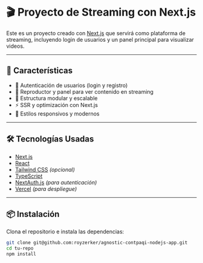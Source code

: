 # 🎬 Proyecto de Streaming con Next.js

Este es un proyecto creado con [Next.js](https://nextjs.org) que servirá como plataforma de streaming, incluyendo login de usuarios y un panel principal para visualizar videos.

---

## 🚀 Características

- 🔐 Autenticación de usuarios (login y registro)
- 🎥 Reproductor y panel para ver contenido en streaming
- 🧩 Estructura modular y escalable
- ⚡️ SSR y optimización con Next.js
- 🎨 Estilos responsivos y modernos

---

## 🛠️ Tecnologías Usadas

- [Next.js](https://nextjs.org)
- [React](https://react.dev)
- [Tailwind CSS](https://tailwindcss.com) _(opcional)_
- [TypeScript](https://www.typescriptlang.org/)
- [NextAuth.js](https://next-auth.js.org/) _(para autenticación)_
- [Vercel](https://vercel.com) _(para despliegue)_

---

## 📦 Instalación

Clona el repositorio e instala las dependencias:

```bash
git clone git@github.com:royzerker/agnostic-contpaqi-nodejs-app.git
cd tu-repo
npm install
```
